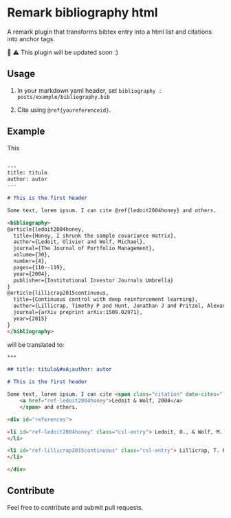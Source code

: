 # Remark bibliography html

A remark plugin that transforms bibtex entry into a html list and citations into anchor tags.

:construction_worker: :warning: This plugin will be updated soon :)


## Usage

1. In your markdown yaml header, set `bibliography : posts/example/bibliography.bib`

2. Cite using `@ref{youreferenceid}`.

## Example

This 

```md

---
title: titulo
author: autor
---

# This is the first header

Some text, lorem ipsum. I can cite @ref{ledoit2004honey} and others.

<bibliography>
@article{ledoit2004honey,
  title={Honey, I shrunk the sample covariance matrix},
  author={Ledoit, Olivier and Wolf, Michael},
  journal={The Journal of Portfolio Management},
  volume={30},
  number={4},
  pages={110--119},
  year={2004},
  publisher={Institutional Investor Journals Umbrella}
}
@article{lillicrap2015continuous,
  title={Continuous control with deep reinforcement learning},
  author={Lillicrap, Timothy P and Hunt, Jonathan J and Pritzel, Alexander and Heess, Nicolas and Erez, Tom and Tassa, Yuval and Silver, David and Wierstra, Daan},
  journal={arXiv preprint arXiv:1509.02971},
  year={2015}
}
</bibliography>

```
will be translated to:

```md
***

## title: titulo&#xA;author: autor

# This is the first header

Some text, lorem ipsum. I can cite <span class="citation" data-cites="ledoit2004honey">
    <a href="ref-ledoit2004honey">Ledoit & Wolf, 2004</a>
    </span> and others.

<div id="references">

<li id="ref-ledoit2004honey" class="csl-entry"> Ledoit, O., & Wolf, M. (2004). Honey, I shrunk the sample covariance matrix. The Journal of Portfolio Management, 30(4), 110–119.
</li>

<li id="ref-lillicrap2015continuous" class="csl-entry"> Lillicrap, T. P., Hunt, J. J., Pritzel, A., Heess, N., Erez, T., Tassa, Y., Silver, D., & Wierstra, D. (2015). Continuous control with deep reinforcement learning. ArXiv Preprint ArXiv:1509.02971.
</li>

</div>

```
## Contribute

Feel free to contribute and submit pull requests.
